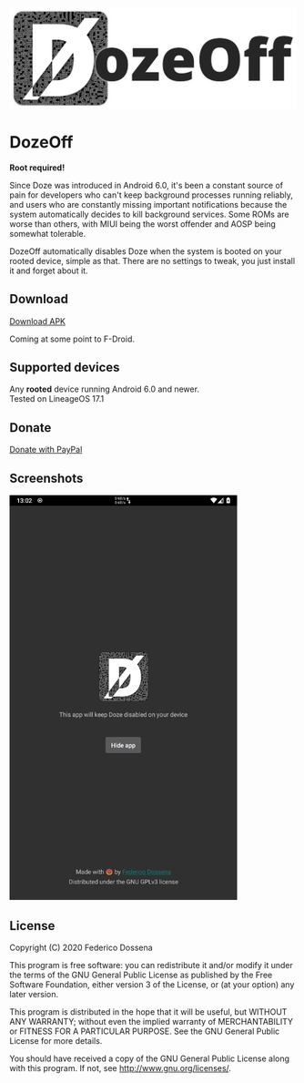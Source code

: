 ![DozeOff Logo](fastlane/metadata/android/en-US/images/featureGraphic.png)

# DozeOff
**Root required!**

Since Doze was introduced in Android 6.0, it's been a constant source of pain for developers who can't keep background processes running reliably, and users who are constantly missing important notifications because the system automatically decides to kill background services. Some ROMs are worse than others, with MIUI being the worst offender and AOSP being somewhat tolerable.

DozeOff automatically disables Doze when the system is booted on your rooted device, simple as that. There are no settings to tweak, you just install it and forget about it.

## Download
[Download APK](https://downloads.fdossena.com/geth.php?r=dozeoff-apk)

Coming at some point to F-Droid.

## Supported devices
Any **rooted** device running Android 6.0 and newer.  
Tested on LineageOS 17.1

## Donate
[Donate with PayPal](https://www.paypal.me/sineisochronic)

## Screenshots
<img src="fastlane/metadata/android/en-US/images/phoneScreenshots/screen1.png" width="400" />

## License
Copyright (C) 2020 Federico Dossena

This program is free software: you can redistribute it and/or modify
it under the terms of the GNU General Public License as published by
the Free Software Foundation, either version 3 of the License, or
(at your option) any later version.

This program is distributed in the hope that it will be useful,
but WITHOUT ANY WARRANTY; without even the implied warranty of
MERCHANTABILITY or FITNESS FOR A PARTICULAR PURPOSE.  See the
GNU General Public License for more details.

You should have received a copy of the GNU General Public License
along with this program.  If not, see <http://www.gnu.org/licenses/>.
